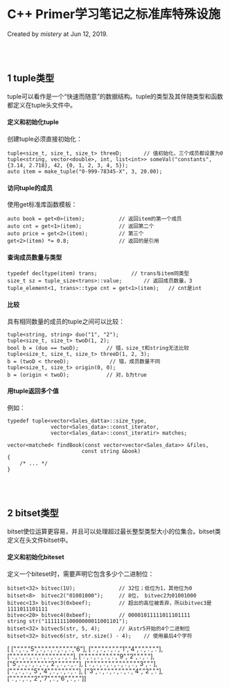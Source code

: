 # C++ Primer学习笔记之标准库特殊设施
Created by *mistery* at Jun 12, 2019.

<br><br>
## 1 tuple类型
tuple可以看作是一个“快速而随意”的数据结构。tuple的类型及其伴随类型和函数都定义在tuple头文件中。

#### 定义和初始化tuple
创建tuple必须直接初始化：
```
tuple<size_t, size_t, size_t> threeD;       // 值初始化，三个成员都设置为0
tuple<string, vector<double>, int, list<int>> someVal("constants", {3.14, 2.718}, 42, {0, 1, 2, 3, 4, 5});
auto item = make_tuple("0-999-78345-X", 3, 20.00);
```

#### 访问tuple的成员
使用get标准库函数模板：
```
auto book = get<0>(item);           // 返回item的第一个成员
auto cnt = get<1>(item);            // 返回第二个
auto price = get<2>(item);          // 第三个
get<2>(item) *= 0.8;                // 返回的是引用
```

#### 查询成员数量与类型
```
typedef decltype(item) trans;           // trans与item同类型
size_t sz = tuple_size<trans>::value;       // 返回成员数量，3
tuple_element<1, trans>::type cnt = get<1>(item);   // cnt是int
```

#### 比较
具有相同数量的成员的tuple之间可以比较：
```
tuple<string, string> duo("1", "2");
tuple<size_t, size_t> twoD(1, 2);
bool b = (duo == twoD);         // 错，size_t和string无法比较
tuple<size_t, size_t, size_t> threeD(1, 2, 3);
b = (twoD < threeD);             // 错，成员数量不同
tuple<size_t, size_t> origin(0, 0);
b = (origin < twoD);            // 对，b为true
```

#### 用tuple返回多个值
例如：
```
typedef tuple<vector<Sales_datta>::size_type, 
              vector<Sales_data>::const_iterator,
              vector<Sales_data>::const_iteratir> matches;

vector<matched< findBook(const vector<vector<Sales_data>> &files,
                        const string &book)
{
    /* ... */
}
```

<br><br>
## 2 bitset类型
bitset使位运算更容易，并且可以处理超过最长整型类型大小的位集合。bitset类定义在头文件bitset中。

#### 定义和初始化biteset
定义一个biteset时，需要声明它包含多少个二进制位：
```
bitset<32> bitvec(1U);              // 32位；低位为1，其他位为0
bitset<8>  bitvec2("01001000");     // 8位， bitvec2为01001000
bitvec<13> bitvec3(0xbeef);         // 超出的高位被丢弃，所以bitvec3是1111011101111
bitvec<20> bitvec4(0xbeef);         // 00001011111011101111
string str("111111110000000011001101");
bitset<32> bitvec5(str, 5, 4);      // 从str5开始的4个二进制位
bitset<32> bitvec6(str, str.size() - 4);    // 使用最后4个字符
```
[
[".",".","5",".",".",".",".",".","6"],
[".",".",".",".","1","4",".",".","."],
[".",".",".",".",".",".",".",".","."],
[".",".",".",".",".","9","2",".","."],
["5",".",".",".",".","2",".",".","."],
[".",".",".",".",".",".",".","3","."],
[".",".",".","5","4",".",".",".","."],
["3",".",".",".",".",".","4","2","."],
[".",".",".","2","7",".","6",".","."]]